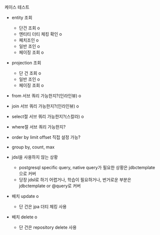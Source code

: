
케이스 테스트

- entity 조회
	- 단건 조회 o
	- 엔티티 더티 체킹 확인 o
	- 페치조인 o 
	- 일반 조인 o
	- 페이징 조회 o

- projection 조회
	- 단 건 조회 o
	- 일반 조인 o
	- 페이징 조회 o

- from 서브 쿼리 가능한지?(인라인뷰) o
- join 서브 쿼리 가능한지?(인라인뷰) o
- select절 서브 쿼리 가능한지?(스칼라) o
- where절 서브 쿼리 가능한지?

- order by limit offset 직접 설정 가능?
- group by, count, max

- jdsl을 사용하지 않는 상황
	- postgresql specific query, native query가 필요한 상황은 jdbctemplate으로 커버
	- 당장 jdsl로 하기 어렵거나, 학습이 필요하거나, 번거로운 부분은 jdbctemplate or @query로 커버

- 배치 update o
	- 단 건은 jpa 더티 체킹 사용

- 배치 delete o
	- 단 건은 repository delete 사용